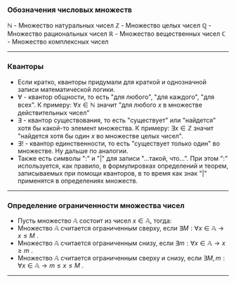 ### **Обозначения числовых множеств**
$\mathbb N$ - Множество натуральных чисел
$\mathbb Z$ - Множество целых чисел
$\mathbb Q$ - Множество рациональных чисел
$\mathbb R$ - Множество вещественных чисел
$\mathbb C$ - Множество комплексных чисел
****
### **Кванторы**
- Если кратко, кванторы придумали для краткой и однозначной записи математической логики. 
- $\forall$ - квантор общности, то есть "для любого", "для каждого", "для всех". К примеру: $\forall x \in \mathbb N$ значит "для любого $x$ в множестве действительных чисел" 
- $\exists$ - квантор существования, то есть "существует" или "найдется" хотя бы какой-то элемент множества. К примеру: $\exists x \in \mathbb Z$ значит "найдется хотя бы один $x$ во множестве целых чисел". 
- $\exists !$ - квантор единственности, то есть "существует только один" во множестве. Ну дальше по аналогии. 
- Также есть символы ":" и "|" для записи "...такой, что...". При этом ":" используется, как правило, в формулировках определений и теорем, записываемых при помощи кванторов, в то время как знак "|" применятся в определениях множеств. 
****
### **Определение ограниченности множества чисел**
- Пусть множество $\mathbb A$ состоит из чисел $x \in \mathbb A$, тогда:
- Множество $\mathbb A$ считается ограниченным сверху, если $\exists M : \forall x \in \mathbb A \rightarrow x \leq M$ .
- Множество $\mathbb A$ считается ограниченным снизу, если $\exists m : \forall x \in \mathbb A \rightarrow x \geq m$ .
- Множество $\mathbb A$ считается ограниченным сверху и снизу, если $\exists M, m : \forall x \in \mathbb A \rightarrow m \leq x \leq M$ .
****
